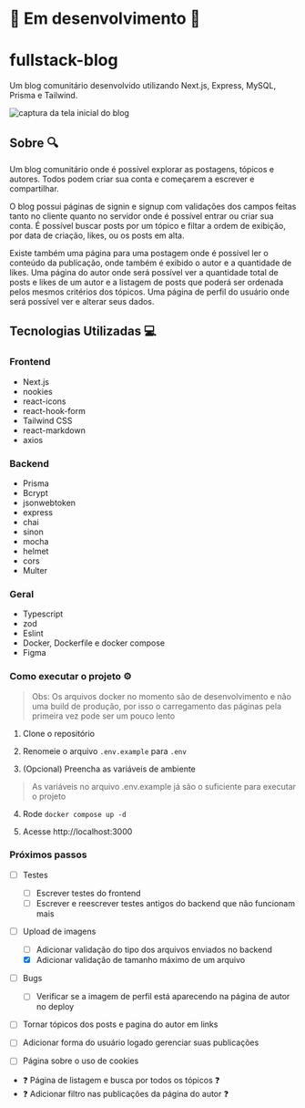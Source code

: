 # 🚧 Em desenvolvimento 🚧

# fullstack-blog

Um blog comunitário desenvolvido utilizando Next.js, Express, MySQL, Prisma e Tailwind.

<img src="images/blog-screenshot.png" alt="captura da tela inicial do blog" />

## Sobre 🔍

Um blog comunitário onde é possível explorar as postagens, tópicos e autores. Todos podem criar sua conta e começarem a escrever e compartilhar.

O blog possui páginas de signin e signup com validações dos campos feitas tanto no cliente quanto no servidor onde é possível entrar ou criar sua conta. É possível buscar posts por um tópico e filtar a ordem de exibição, por data de criação, likes, ou os posts em alta.

Existe também uma página para uma postagem onde é possível ler o conteúdo da publicação, onde também é exibido o autor e a quantidade de likes. Uma página do autor onde será possível ver a quantidade total de posts e likes de um autor e a listagem de posts que poderá ser ordenada pelos mesmos critérios dos tópicos. Uma página de perfil do usuário onde será possível ver e alterar seus dados.

## Tecnologias Utilizadas 💻

### Frontend

- Next.js
- nookies
- react-icons
- react-hook-form
- Tailwind CSS
- react-markdown
- axios

### Backend

- Prisma
- Bcrypt
- jsonwebtoken
- express
- chai
- sinon
- mocha
- helmet
- cors
- Multer

### Geral

- Typescript
- zod
- Eslint
- Docker, Dockerfile e docker compose
- Figma

### Como executar o projeto ⚙️

> Obs: Os arquivos docker no momento são de desenvolvimento e não uma build de produção, por isso o carregamento das páginas pela primeira vez pode ser um pouco lento

1. Clone o repositório

2. Renomeie o arquivo `.env.example` para `.env`

3. (Opcional) Preencha as variáveis de ambiente

> As variáveis no arquivo .env.example já são o suficiente para executar o projeto

4. Rode `docker compose up -d`

5. Acesse http://localhost:3000

### Próximos passos

- [ ] Testes
  - [ ] Escrever testes do frontend
  - [ ] Escrever e reescrever testes antigos do backend que não funcionam mais 

- [ ] Upload de imagens
  - [ ] Adicionar validação do tipo dos arquivos enviados no backend
  - [X] Adicionar validação de tamanho máximo de um arquivo

- [ ] Bugs
  - [ ] Verificar se a imagem de perfil está aparecendo na página de autor no deploy

- [ ] Tornar tópicos dos posts e pagina do autor em links

- [ ] Adicionar forma do usuário logado gerenciar suas publicações

- [ ] Página sobre o uso de cookies

- ❓ Página de listagem e busca por todos os tópicos ❓
- ❓ Adicionar filtro nas publicações da página do autor ❓
